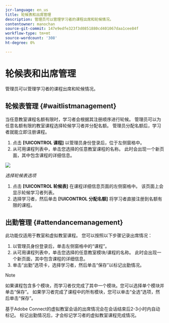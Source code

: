 ```yaml
---
jcr-language: en_us
title: 轮候表和出席管理
description: 管理员可以管理学习者的课程出席和轮候情况。
contentowner: manochan
source-git-commit: 147e9edfe323f3d0851880cd401067daa1cee84f
workflow-type: tm+mt
source-wordcount: '308'
ht-degree: 0%

---
```




# 轮候表和出席管理

管理员可以管理学习者的课程出席和轮候情况。

## 轮候表管理 {#waitlistmanagement}

当任意教室课程名额有限时，学习者会根据其注册顺序进行轮候。 管理员可以为任意名额有限的教室课程选择轮候学习者并分配名额。 管理员分配名额后，学习者就能立即注册课程。

1. 点击 **[!UICONTROL 课程]** 以管理员身份登录后，位于左侧窗格中。
1. 从可用课程列表中，单击您选择的任意教室课程的名称。 此时会出现一个新页面，其中包含课程的详细信息。

![](assets/waitlist-and-attendance-mgmnt.png)

*选择轮候表选项*

1. 点击 **[!UICONTROL 轮候表]** 在课程详细信息页面的左侧窗格中。 该页面上会显示轮候学习者列表。
1. 选择学习者，然后单击 **[!UICONTROL 分配名额]** 将学习者直接注册到名额有限的课程。

## 出勤管理 {#attendancemanagement}

此功能仅适用于教室和虚拟教室课程。 您可以按照以下步骤记录出席情况：

1. 以管理员身份登录后，单击左侧窗格中的“课程”。
1. 从可用课程列表中，单击您选择的任意教室模块/课程的名称。 此时会出现一个新页面，其中包含课程的详细信息。
1. 单击“出勤”选项卡，选择学习者，然后单击“保存”以标记出勤情况。

>[!NOTE]
>
>如果课程包含多个模块，而学习者仅完成了其中一个模块。您可以选择单个模块并单击“保存”。 如果学习者完成了课程中的所有模块，您可以单击“全选”选项，然后单击“保存”。

基于Adobe Connect的虚拟教室会话的出席情况会在会话结束后2-3小时内自动标记。 标记出勤情况后，才会标记学习者的虚拟教室课程完成情况。
